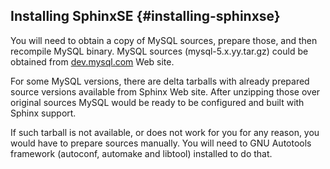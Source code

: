 ## Installing SphinxSE {#installing-sphinxse}

You will need to obtain a copy of MySQL sources, prepare those, and then recompile MySQL binary. MySQL sources (mysql-5.x.yy.tar.gz) could be obtained from [dev.mysql.com](http://dev.mysql.com) Web site.

For some MySQL versions, there are delta tarballs with already prepared source versions available from Sphinx Web site. After unzipping those over original sources MySQL would be ready to be configured and built with Sphinx support.

If such tarball is not available, or does not work for you for any reason, you would have to prepare sources manually. You will need to GNU Autotools framework (autoconf, automake and libtool) installed to do that.